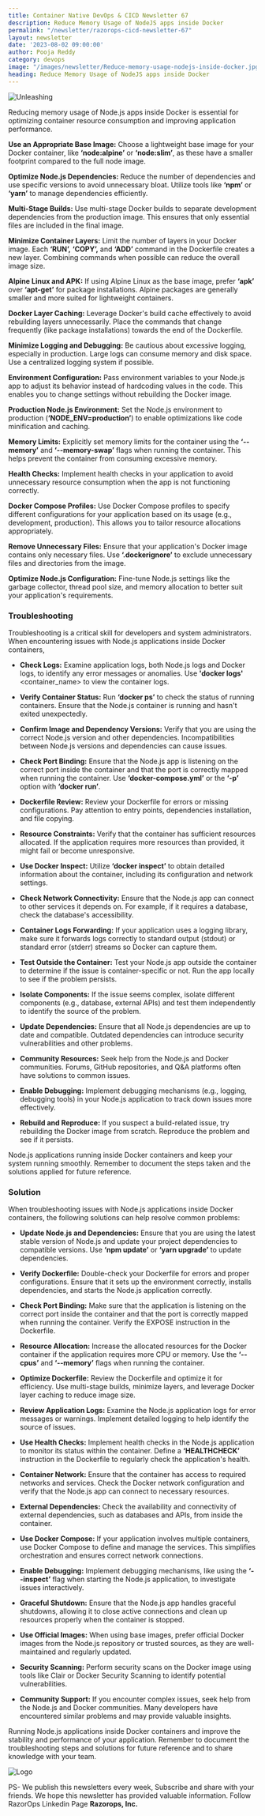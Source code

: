 ```yaml
---
title: Container Native DevOps & CICD Newsletter 67
description: Reduce Memory Usage of NodeJS apps inside Docker
permalink: "/newsletter/razorops-cicd-newsletter-67"
layout: newsletter
date: '2023-08-02 09:00:00'
author: Pooja Reddy
category: devops
image: "/images/newsletter/Reduce-memory-usage-nodejs-inside-docker.jpg"
heading: Reduce Memory Usage of NodeJS apps inside Docker
---
```


![Unleashing ](/images/newsletter/Reduce-memory-usage-nodejs-inside-docker.jpg)
<br>



Reducing memory usage of Node.js apps inside Docker is essential for optimizing container resource consumption and improving application performance.

**Use an Appropriate Base Image:** Choose a lightweight base image for your Docker container, like **‘node:alpine’** or **‘node:slim’**, as these have a smaller footprint compared to the full node image.

**Optimize Node.js Dependencies:** Reduce the number of dependencies and use specific versions to avoid unnecessary bloat. Utilize tools like **‘npm’** or **‘yarn’** to manage dependencies efficiently.

**Multi-Stage Builds:** Use multi-stage Docker builds to separate development dependencies from the production image. This ensures that only essential files are included in the final image.

**Minimize Container Layers:** Limit the number of layers in your Docker image. Each **‘RUN’,** **‘COPY’,** and **‘ADD’** command in the Dockerfile creates a new layer. Combining commands when possible can reduce the overall image size.

**Alpine Linux and APK:** If using Alpine Linux as the base image, prefer **‘apk’** over **‘apt-get’** for package installations. Alpine packages are generally smaller and more suited for lightweight containers.

**Docker Layer Caching:** Leverage Docker's build cache effectively to avoid rebuilding layers unnecessarily. Place the commands that change frequently (like package installations) towards the end of the Dockerfile.

**Minimize Logging and Debugging:** Be cautious about excessive logging, especially in production. Large logs can consume memory and disk space. Use a centralized logging system if possible.

**Environment Configuration:** Pass environment variables to your Node.js app to adjust its behavior instead of hardcoding values in the code. This enables you to change settings without rebuilding the Docker image.

**Production Node.js Environment:** Set the Node.js environment to production (**‘NODE_ENV=production’**) to enable optimizations like code minification and caching.

**Memory Limits:** Explicitly set memory limits for the container using the **‘--memory’** and **‘--memory-swap’** flags when running the container. This helps prevent the container from consuming excessive memory.

**Health Checks:** Implement health checks in your application to avoid unnecessary resource consumption when the app is not functioning correctly.

**Docker Compose Profiles:** Use Docker Compose profiles to specify different configurations for your application based on its usage (e.g., development, production). This allows you to tailor resource allocations appropriately.

**Remove Unnecessary Files:** Ensure that your application's Docker image contains only necessary files. Use **‘.dockerignore’** to exclude unnecessary files and directories from the image.

**Optimize Node.js Configuration:** Fine-tune Node.js settings like the garbage collector, thread pool size, and memory allocation to better suit your application's requirements.

### <b>Troubleshooting</b>

Troubleshooting is a critical skill for developers and system administrators. When encountering issues with Node.js applications inside Docker containers,

* **Check Logs:** Examine application logs, both Node.js logs and Docker logs, to identify any error messages or anomalies. Use **'docker logs'** <container_name> to view the container logs.

* **Verify Container Status:** Run **‘docker ps’** to check the status of running containers. Ensure that the Node.js container is running and hasn't exited unexpectedly.

* **Confirm Image and Dependency Versions:** Verify that you are using the correct Node.js version and other dependencies. Incompatibilities between Node.js versions and dependencies can cause issues.

* **Check Port Binding:** Ensure that the Node.js app is listening on the correct port inside the container and that the port is correctly mapped when running the container. Use **‘docker-compose.yml’** or the **‘-p’** option with **‘docker run’**.

* **Dockerfile Review:** Review your Dockerfile for errors or missing configurations. Pay attention to entry points, dependencies installation, and file copying.

* **Resource Constraints:** Verify that the container has sufficient resources allocated. If the application requires more resources than provided, it might fail or become unresponsive.

* **Use Docker Inspect:** Utilize **‘docker inspect’** to obtain detailed information about the container, including its configuration and network settings.

* **Check Network Connectivity:** Ensure that the Node.js app can connect to other services it depends on. For example, if it requires a database, check the database's accessibility.

* **Container Logs Forwarding:** If your application uses a logging library, make sure it forwards logs correctly to standard output (stdout) or standard error (stderr) streams so Docker can capture them.

* **Test Outside the Container:** Test your Node.js app outside the container to determine if the issue is container-specific or not. Run the app locally to see if the problem persists.

* **Isolate Components:** If the issue seems complex, isolate different components (e.g., database, external APIs) and test them independently to identify the source of the problem.

* **Update Dependencies:** Ensure that all Node.js dependencies are up to date and compatible. Outdated dependencies can introduce security vulnerabilities and other problems.

* **Community Resources:** Seek help from the Node.js and Docker communities. Forums, GitHub repositories, and Q&A platforms often have solutions to common issues.

* **Enable Debugging:** Implement debugging mechanisms (e.g., logging, debugging tools) in your Node.js application to track down issues more effectively.

* **Rebuild and Reproduce:** If you suspect a build-related issue, try rebuilding the Docker image from scratch. Reproduce the problem and see if it persists.

Node.js applications running inside Docker containers and keep your system running smoothly. Remember to document the steps taken and the solutions applied for future reference.

### <b>Solution</b>

When troubleshooting issues with Node.js applications inside Docker containers, the following solutions can help resolve common problems:

* **Update Node.js and Dependencies:** Ensure that you are using the latest stable version of Node.js and update your project dependencies to compatible versions. Use **‘npm update’** or **‘yarn upgrade’** to update dependencies.

* **Verify Dockerfile:** Double-check your Dockerfile for errors and proper configurations. Ensure that it sets up the environment correctly, installs dependencies, and starts the Node.js application correctly.

* **Check Port Binding:** Make sure that the application is listening on the correct port inside the container and that the port is correctly mapped when running the container. Verify the EXPOSE instruction in the Dockerfile.

* **Resource Allocation:** Increase the allocated resources for the Docker container if the application requires more CPU or memory. Use the **‘--cpus’** and **‘--memory’** flags when running the container.

* **Optimize Dockerfile:** Review the Dockerfile and optimize it for efficiency. Use multi-stage builds, minimize layers, and leverage Docker layer caching to reduce image size.

* **Review Application Logs:** Examine the Node.js application logs for error messages or warnings. Implement detailed logging to help identify the source of issues.

* **Use Health Checks:** Implement health checks in the Node.js application to monitor its status within the container. Define a **‘HEALTHCHECK’** instruction in the Dockerfile to regularly check the application's health.

* **Container Network:** Ensure that the container has access to required networks and services. Check the Docker network configuration and verify that the Node.js app can connect to necessary resources.

* **External Dependencies:** Check the availability and connectivity of external dependencies, such as databases and APIs, from inside the container.

* **Use Docker Compose:** If your application involves multiple containers, use Docker Compose to define and manage the services. This simplifies orchestration and ensures correct network connections.

* **Enable Debugging:** Implement debugging mechanisms, like using the **‘--inspect’** flag when starting the Node.js application, to investigate issues interactively.

* **Graceful Shutdown:** Ensure that the Node.js app handles graceful shutdowns, allowing it to close active connections and clean up resources properly when the container is stopped.

* **Use Official Images:** When using base images, prefer official Docker images from the Node.js repository or trusted sources, as they are well-maintained and regularly updated.

* **Security Scanning:** Perform security scans on the Docker image using tools like Clair or Docker Security Scanning to identify potential vulnerabilities.

* **Community Support:** If you encounter complex issues, seek help from the Node.js and Docker communities. Many developers have encountered similar problems and may provide valuable insights.

Running Node.js applications inside Docker containers and improve the stability and performance of your application. Remember to document the troubleshooting steps and solutions for future reference and to share knowledge with your team.

![Logo](/images/newsletter/simplest-native-cicd-logo.jpg) 

PS- We publish this newsletters every week,  Subscribe and share with your friends. We hope this newsletter has provided valuable information. Follow RazorOps Linkedin Page <a href="https://www.linkedin.com/company/razorops/" target=_blank style="text-decoration: none"> **Razorops, Inc.**</a>
 <!-- and give a FREE try to Our SaaS CICD produDevOps is a popular approach to software development that strives to promote communication between development and operation teams, while also expediting the ct. Razorops -->